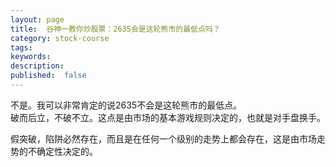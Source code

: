 ```yaml
---
layout: page
title:  谷神一教你炒股票：2635会是这轮熊市的最低点吗？
category: stock-course
tags:
keywords:
description:  
published:  false
---
```


不是。我可以非常肯定的说2635不会是这轮熊市的最低点。  
破而后立，不破不立。这点是由市场的基本游戏规则决定的，也就是对手盘换手。  

假突破，陷阱必然存在，而且是在任何一个级别的走势上都会存在，这是由市场走势的不确定性决定的。













